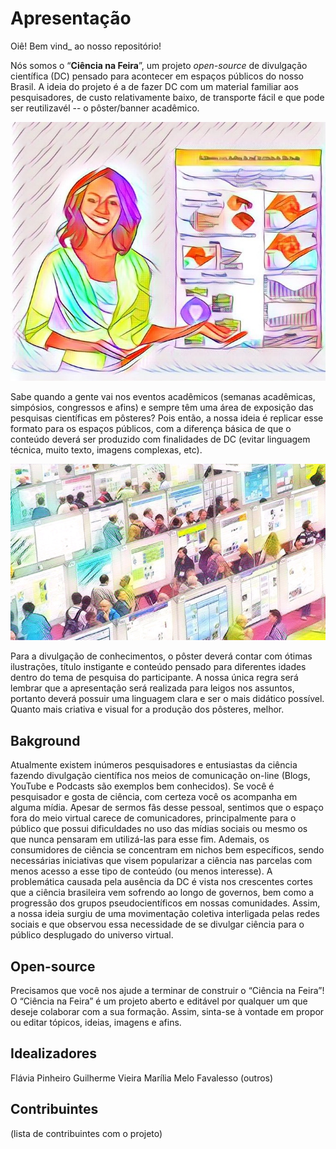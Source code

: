 # Apresentação
Oiê! Bem vind_ ao nosso repositório! 

Nós somos o “**Ciência na Feira**”, um projeto _open-source_ de divulgação científica (DC) pensado para acontecer em espaços públicos do nosso Brasil. A ideia do projeto é a de fazer DC com um material familiar aos pesquisadores, de custo relativamente baixo, de transporte fácil e que pode ser reutilizavél -- o pôster/banner acadêmico. 

![](https://github.com/mmfava/ciencianafeira/blob/master/imagens_repo/WhatsApp%20Image%202020-07-23%20at%2018.40.18.jpeg?raw=true)

Sabe quando a gente vai nos eventos acadêmicos (semanas acadêmicas, simpósios, congressos e afins) e sempre têm uma área de exposição das pesquisas científicas em pôsteres? Pois então, a nossa ideia é replicar esse formato para os espaços públicos, com a diferença básica de que o conteúdo deverá ser produzido com finalidades de DC (evitar linguagem técnica, muito texto, imagens complexas, etc). 

![](https://github.com/mmfava/ciencianafeira/blob/master/imagens_repo/WhatsApp%20Image%202020-07-23%20at%2018.36.52%20(1).jpeg?raw=true)

Para a divulgação de conhecimentos, o pôster deverá contar com ótimas ilustrações, título instigante e conteúdo pensado para diferentes idades dentro do tema de pesquisa do participante. A nossa única regra será lembrar que a apresentação será realizada para leigos nos assuntos, portanto deverá possuir uma linguagem clara e ser o mais didático possível. Quanto mais criativa e visual for a produção dos pôsteres, melhor.

## Bakground
Atualmente existem inúmeros pesquisadores e entusiastas da ciência fazendo divulgação científica nos meios de comunicação on-line (Blogs, YouTube e Podcasts são exemplos bem conhecidos). Se você é pesquisador e gosta de ciência, com certeza você os acompanha em alguma mídia. Apesar de sermos fãs desse pessoal, sentimos que o espaço fora do meio virtual  carece de comunicadores, principalmente para o público que possui dificuldades no uso das mídias sociais ou mesmo os que nunca pensaram em utilizá-las para esse fim. Ademais, os consumidores de ciência se concentram em nichos bem específicos, sendo necessárias iniciativas que visem popularizar a ciência nas parcelas com menos acesso a esse tipo de conteúdo (ou menos interesse).
A problemática causada pela ausência da DC é vista nos crescentes cortes que a ciência brasileira vem sofrendo ao longo de governos, bem como a progressão dos grupos pseudocientíficos em nossas comunidades. Assim, a nossa ideia surgiu de uma movimentação coletiva interligada pelas redes sociais e que observou essa necessidade de se divulgar ciência para o público desplugado do universo virtual. 

## Open-source
Precisamos que você nos ajude a terminar de construir o “Ciência na Feira”! 
O “Ciência na Feira” é um projeto aberto e editável por qualquer um que deseje colaborar com a sua formação. Assim, sinta-se à vontade em propor ou editar tópicos, ideias, imagens e afins. 

## Idealizadores
Flávia Pinheiro
Guilherme Vieira
Marília Melo Favalesso
(outros)

## Contribuintes
(lista de contribuintes com o projeto)
